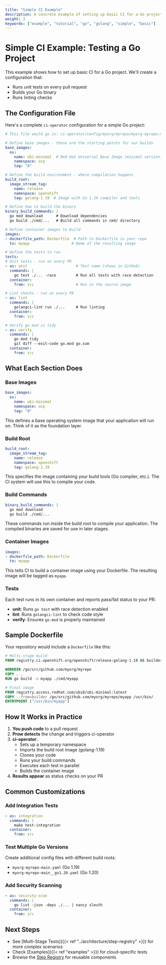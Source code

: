 ```yaml
---
title: "Simple CI Example"
description: A concrete example of setting up basic CI for a Go project
weight: 3
keywords: ["example", "tutorial", "go", "golang", "simple", "basic"]
---
```


# Simple CI Example: Testing a Go Project

This example shows how to set up basic CI for a Go project. We'll create a configuration that:
- Runs unit tests on every pull request
- Builds your Go binary
- Runs linting checks

## The Configuration File

Here's a complete `ci-operator` configuration for a simple Go project:

```yaml
# This file would go in: ci-operator/config/myorg/myrepo/myorg-myrepo-main.yaml

# Define base images - these are the starting points for our builds
base_images:
  os:
    name: ubi-minimal  # Red Hat Universal Base Image (minimal version)
    namespace: ocp
    tag: "8"

# Define the build environment - where compilation happens
build_root:
  image_stream_tag:
    name: release
    namespace: openshift
    tag: golang-1.19  # Image with Go 1.19 compiler and tools

# Define how to build the binary
binary_build_commands: |
  go mod download      # Download dependencies
  go build ./cmd/...   # Build all commands in cmd/ directory

# Define container images to build
images:
- dockerfile_path: Dockerfile  # Path to Dockerfile in your repo
  to: myapp                   # Name of the resulting image

# Define the tests to run
tests:
# Unit tests - run on every PR
- as: unit                      # Test name (shows in GitHub)
  commands: |
    go test ./... -race         # Run all tests with race detection
  container:
    from: src                   # Run in the source image

# Lint checks - run on every PR  
- as: lint
  commands: |
    golangci-lint run ./...     # Run linting
  container:
    from: src

# Verify go mod is tidy
- as: verify
  commands: |
    go mod tidy
    git diff --exit-code go.mod go.sum
  container:
    from: src
```

## What Each Section Does

### Base Images
```yaml
base_images:
  os:
    name: ubi-minimal
    namespace: ocp
    tag: "8"
```
This defines a base operating system image that your application will run on. Think of it as the foundation layer.

### Build Root
```yaml
build_root:
  image_stream_tag:
    name: release
    namespace: openshift
    tag: golang-1.19
```
This specifies the image containing your build tools (Go compiler, etc.). The CI system will use this to compile your code.

### Build Commands
```yaml
binary_build_commands: |
  go mod download
  go build ./cmd/...
```
These commands run inside the build root to compile your application. The compiled binaries are saved for use in later stages.

### Container Images
```yaml
images:
- dockerfile_path: Dockerfile
  to: myapp
```
This tells CI to build a container image using your Dockerfile. The resulting image will be tagged as `myapp`.

### Tests
Each test runs in its own container and reports pass/fail status to your PR:

- **unit**: Runs `go test` with race detection enabled
- **lint**: Runs `golangci-lint` to check code style
- **verify**: Ensures `go.mod` is properly maintained

## Sample Dockerfile

Your repository would include a `Dockerfile` like this:

```dockerfile
# Multi-stage build
FROM registry.ci.openshift.org/openshift/release:golang-1.19 AS builder

WORKDIR /go/src/github.com/myorg/myrepo
COPY . .
RUN go build -o myapp ./cmd/myapp

# Final image
FROM registry.access.redhat.com/ubi8/ubi-minimal:latest
COPY --from=builder /go/src/github.com/myorg/myrepo/myapp /usr/bin/
ENTRYPOINT ["/usr/bin/myapp"]
```

## How It Works in Practice

1. **You push code** to a pull request
2. **Prow detects** the change and triggers ci-operator
3. **ci-operator**:
   - Sets up a temporary namespace
   - Imports the build root image (golang-1.19)
   - Clones your code
   - Runs your build commands
   - Executes each test in parallel
   - Builds the container image
4. **Results appear** as status checks on your PR

## Common Customizations

### Add Integration Tests
```yaml
- as: integration
  commands: |
    make test-integration
  container:
    from: src
```

### Test Multiple Go Versions
Create additional config files with different build roots:
- `myorg-myrepo-main.yaml` (Go 1.19)
- `myorg-myrepo-main__go1.20.yaml` (Go 1.20)

### Add Security Scanning
```yaml
- as: security-scan
  commands: |
    go list -json -deps ./... | nancy sleuth
  container:
    from: src
```

## Next Steps

- See [Multi-Stage Tests]({{< ref "../architecture/step-registry" >}}) for more complex scenarios
- Check [Examples]({{< ref "examples" >}}) for cloud-specific tests
- Browse the [Step Registry](https://steps.ci.openshift.org/) for reusable components 